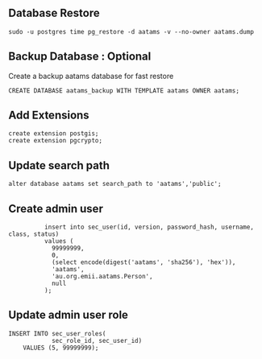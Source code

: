 ## Database Restore
```
sudo -u postgres time pg_restore -d aatams -v --no-owner aatams.dump
```
## Backup Database : Optional
Create a backup aatams database for fast restore
```
CREATE DATABASE aatams_backup WITH TEMPLATE aatams OWNER aatams;
```
## Add Extensions
```
create extension postgis;
create extension pgcrypto;
```

## Update search path
```
alter database aatams set search_path to 'aatams','public';
```

## Create admin user
```
          insert into sec_user(id, version, password_hash, username, class, status) 
          values (
            99999999,
            0,
            (select encode(digest('aatams', 'sha256'), 'hex')),
            'aatams',
            'au.org.emii.aatams.Person',
            null
          ); 
```          
## Update admin user role
```
INSERT INTO sec_user_roles(
            sec_role_id, sec_user_id)
    VALUES (5, 99999999);
```    
